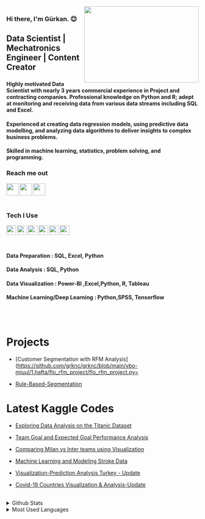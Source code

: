 <img src= "https://media.giphy.com/media/NsBknNwmmWE8WU1q2U/giphy.gif"  width="300" height="200" align="right"/>

### Hi there, I'm Gürkan. :blush:


## Data Scientist | Mechatronics Engineer | Content Creator

### 
#### Highly motivated Data Scientist with nearly 3 years commercial experience in Project and contracting companies. Professional knowledge on Python and R; adept at monitoring and receiving data from various data streams including SQL and Excel. 

#### Experienced at creating data regression models, using predictive data modelling, and analyzing data algorithms to deliver insights to complex business problems. 
#### Skilled in machine learning, statistics, problem solving, and programming.

### Reach me out 



[<img width="32" src="https://upload.wikimedia.org/wikipedia/commons/thumb/f/f9/Linkedin_Shiny_Icon.svg/1200px-Linkedin_Shiny_Icon.svg.png" align="left" />][linkedin]

[<img width="32" src="https://www.ahmetfurkandemir.com/wp-content/uploads/2020/04/Kaggle-Icon.png" align="left" />][kaggle]

[<img width="32" src="https://upload.wikimedia.org/wikipedia/commons/thumb/0/09/YouTube_full-color_icon_%282017%29.svg/800px-YouTube_full-color_icon_%282017%29.svg.png" align="left" />][youtube]


<br />
<br />
<br />




[youtube]: https://www.youtube.com/c/SekansFutbol
[linkedin]: https://www.linkedin.com/in/mgurkanc/
[kaggle]:  https://www.kaggle.com/mechatronixs


### Tech I Use

<img src="https://upload.wikimedia.org/wikipedia/commons/thumb/3/38/Jupyter_logo.svg/1200px-Jupyter_logo.svg.png" align=left width=25 height=25>

<img src="https://brandslogos.com/wp-content/uploads/images/large/python-logo.png" align=left width=25 height=25>

<img src="https://upload.wikimedia.org/wikipedia/commons/thumb/1/1b/R_logo.svg/1280px-R_logo.svg.png" align=left width=25 height=25>

<img src="https://princeinfotech.net/wp-content/uploads/2021/09/tableau-integration-logo.png" align=left width=25 height=25>

<img src="https://w7.pngwing.com/pngs/252/727/png-transparent-power-bi-business-intelligence-microsoft-analytics-microsoft-text-rectangle-logo.png" align=left width=25 height=25>

<img src="https://upload.wikimedia.org/wikipedia/commons/thumb/a/ab/TensorFlow_logo.svg/2560px-TensorFlow_logo.svg.png" align=left width=25 height=25>

<br />
<br />
<br />

#### Data Preparation : SQL, Excel, Python
#### Data Analysis : SQL, Python
#### Data Visualization : Power-BI ,Excel,Python, R, Tableau
#### Machine Learning/Deep Learning : Python,SPSS, Tenserflow




<br />
<br />

# Projects 

- [Customer Segmentation with RFM Analysis](https://github.com/grknc/grknc/blob/main/vbo-miuul/1.hafta/flo_rfm_project/flo_rfm_project.py=

- [Rule-Based-Segmentation](https://github.com/grknc/grknc/blob/main/vbo-miuul/1.hafta/projects/rule_based_segmentation.py)

# Latest Kaggle Codes
<!-- BLOG-POST-LIST:START -->

- [Exploring Data Analysis on the Titanic Dataset](https://www.kaggle.com/code/mechatronixs/exploring-data-analysis-on-the-titanic)

- [Team Goal and Expected Goal Performance Analysis](https://www.kaggle.com/code/mechatronixs/team-goal-and-expected-goal-performance-analysis)

- [Comparing Milan vs Inter teams using Visualization](https://www.kaggle.com/code/mechatronixs/comparing-milan-vs-inter-teams-using-visualization)

- [Machine Learning and Modeling Stroke Data](https://www.kaggle.com/code/mechatronixs/machine-learning-and-modeling-stroke-data)

- [Visualization-Prediction Analysis Turkey - Update](https://www.kaggle.com/code/mechatronixs/visualization-prediction-analysis-turkey-update)

- [Covid-19 Countries Visualization & Analysis-Update](https://www.kaggle.com/code/mechatronixs/covid-19-countries-visualization-analysis-update)
<!-- BLOG-POST-LIST:END -->

<br />

<details>
<summary>Github Stats</summary>
<img src="https://github-readme-stats.vercel.app/api?username=grknc&theme=radical">
</details>

<details>
<summary>Most Used Languages</summary>
<img src="https://github-readme-stats.vercel.app/api/top-langs/?username=grknc&layout=compact">
</details>
